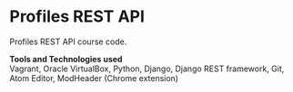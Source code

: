 # Profiles REST API

Profiles REST API course code.

**Tools and Technologies used**  
Vagrant, Oracle VirtualBox, Python, Django, Django REST framework, Git, Atom Editor, ModHeader (Chrome extension)
